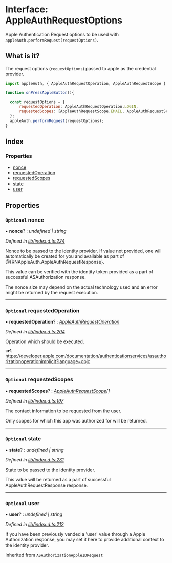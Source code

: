 
# Interface: AppleAuthRequestOptions

Apple Authentication Request options to be used with `appleAuth.performRequest(requestOptions)`.

## What is it?

The request options (`requestOptions`) passed to apple as the credential provider.

```js
import appleAuth, { AppleAuthRequestOperation, AppleAuthRequestScope } from '@invertase/react-native-apple-authentication';

function onPressAppleButton(){

  const requestOptions = {
      requestedOperation: AppleAuthRequestOperation.LOGIN,
      requestedScopes: [AppleAuthRequestScope.EMAIL, AppleAuthRequestScope.FULL_NAME],
  };
  appleAuth.performRequest(requestOptions);
}
```

## Index

### Properties

* [nonce](_lib_index_d_.rnappleauth.appleauthrequestoptions.md#optional-nonce)
* [requestedOperation](_lib_index_d_.rnappleauth.appleauthrequestoptions.md#optional-requestedoperation)
* [requestedScopes](_lib_index_d_.rnappleauth.appleauthrequestoptions.md#optional-requestedscopes)
* [state](_lib_index_d_.rnappleauth.appleauthrequestoptions.md#optional-state)
* [user](_lib_index_d_.rnappleauth.appleauthrequestoptions.md#optional-user)

## Properties

### `Optional` nonce

• **nonce**? : *undefined | string*

*Defined in [lib/index.d.ts:224](https://github.com/invertase/react-native-apple-authentication/blob/2b75721d/lib/index.d.ts#L224)*

Nonce to be passed to the identity provider. If value not provided, one will automatically
be created for you and available as part of @{RNAppleAuth.AppleAuthRequestResponse}.

This value can be verified with the identity token provided as a part of successful
ASAuthorization response.

The nonce size may depend on the actual technology used and an error might be returned by
the request execution.

___

### `Optional` requestedOperation

• **requestedOperation**? : *[AppleAuthRequestOperation](../enums/_lib_index_d_.rnappleauth.appleauthrequestoperation.md)*

*Defined in [lib/index.d.ts:204](https://github.com/invertase/react-native-apple-authentication/blob/2b75721d/lib/index.d.ts#L204)*

Operation which should be executed.

**`url`** https://developer.apple.com/documentation/authenticationservices/asauthorizationoperationimplicit?language=objc

___

### `Optional` requestedScopes

• **requestedScopes**? : *[AppleAuthRequestScope](../enums/_lib_index_d_.rnappleauth.appleauthrequestscope.md)[]*

*Defined in [lib/index.d.ts:197](https://github.com/invertase/react-native-apple-authentication/blob/2b75721d/lib/index.d.ts#L197)*

The contact information to be requested from the user.

Only scopes for which this app was authorized for will be returned.

___

### `Optional` state

• **state**? : *undefined | string*

*Defined in [lib/index.d.ts:231](https://github.com/invertase/react-native-apple-authentication/blob/2b75721d/lib/index.d.ts#L231)*

State to be passed to the identity provider.

This value will be returned as a part of successful AppleAuthRequestResponse response.

___

### `Optional` user

• **user**? : *undefined | string*

*Defined in [lib/index.d.ts:212](https://github.com/invertase/react-native-apple-authentication/blob/2b75721d/lib/index.d.ts#L212)*

If you have been previously vended a 'user' value through a Apple Authorization response,
you may set it here to provide additional context to the identity provider.

Inherited from `ASAuthorizationAppleIDRequest`
